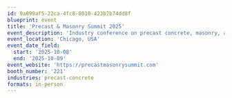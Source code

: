 ```yaml
---
id: 9a099af5-22ca-4fc8-8010-423b7b74dd8f
blueprint: event
title: 'Precast & Masonry Summit 2025'
event_description: 'Industry conference on precast concrete, masonry, and construction'
event_location: 'Chicago, USA'
event_date_field:
  start: '2025-10-08'
  end: '2025-10-09'
event_website: 'https://precastmasonrysummit.com'
booth_number: '221'
industries: precast-concrete
formats: in-person
---
```

